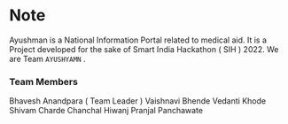 # Note

Ayushman is a National Information Portal related to medical aid. It is a Project developed for the sake of Smart India Hackathon ( SIH ) 2022. We are Team `AYUSHYAMN` .
### Team Members
Bhavesh Anandpara ( Team Leader )
Vaishnavi Bhende
Vedanti Khode
Shivam Charde
Chanchal Hiwanj
Pranjal Panchawate
